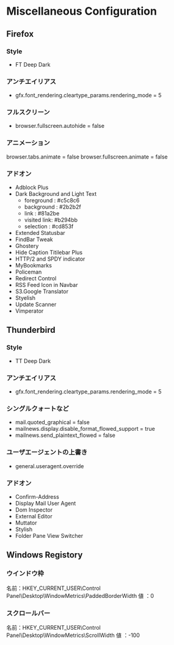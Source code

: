 # Miscellaneous Configuration


## Firefox

### Style
- FT Deep Dark

### アンチエイリアス
- gfx.font_rendering.cleartype_params.rendering_mode = 5

### フルスクリーン
- browser.fullscreen.autohide = false

### アニメーション
browser.tabs.animate = false
browser.fullscreen.animate = false

### アドオン
- Adblock Plus
- Dark Background and Light Text
    - foreground  : #c5c8c6
    - background  : #2b2b2f
    - link        : #81a2be
    - visited link: #b294bb
    - selection   : #cd853f
- Extended Statusbar
- FindBar Tweak
- Ghostery
- Hide Caption Titilebar Plus
- HTTP/2 and SPDY indicator
- MyBookmarks
- Policeman
- Redirect Control
- RSS Feed Icon in Navbar
- S3.Google Translator
- Styelish
- Update Scanner
- Vimperator



## Thunderbird

### Style
- TT Deep Dark

### アンチエイリアス
- gfx.font_rendering.cleartype_params.rendering_mode = 5

### シングルクォートなど
- mail.quoted_graphical = false
- mailnews.display.disable_format_flowed_support = true
- mailnews.send_plaintext_flowed = false

### ユーザエージェントの上書き
- general.useragent.override

### アドオン
- Confirm-Address
- Display Mail User Agent
- Dom Inspector
- External Editor
- Muttator
- Stylish
- Folder Pane View Switcher




## Windows Registory

### ウインドウ枠
名前：HKEY_CURRENT_USER\Control Panel\Desktop\WindowMetrics\PaddedBorderWidth
値  ：0

### スクロールバー
名前：HKEY_CURRENT_USER\Control Panel\Desktop\WindowMetrics\ScrollWidth
値  ：-100





